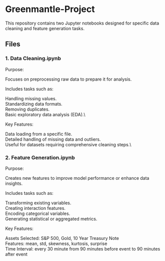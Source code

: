 # Greenmantle-Project
This repository contains two Jupyter notebooks designed for specific data cleaning and feature generation tasks.

## Files
### 1. Data Cleaning.ipynb
Purpose:

Focuses on preprocessing raw data to prepare it for analysis.

Includes tasks such as:

Handling missing values.\
Standardizing data formats.\
Removing duplicates.\
Basic exploratory data analysis (EDA).\

Key Features:

Data loading from a specific file.\
Detailed handling of missing data and outliers.\
Useful for datasets requiring comprehensive cleaning steps.\

### 2. Feature Generation.ipynb
Purpose:

Creates new features to improve model performance or enhance data insights.

Includes tasks such as:

Transforming existing variables.\
Creating interaction features.\
Encoding categorical variables.\
Generating statistical or aggregated metrics.

Key Features:

Assets Selected: S&P 500, Gold, 10 Year Treasury Note\
Features: mean, std, skewness, kurtosis, surprise\
Time Interval: every 30 minute from 90 minutes before event to 90 minutes after event
